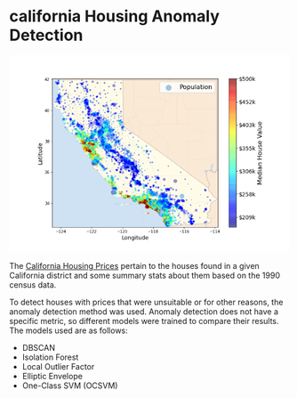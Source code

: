 # california Housing Anomaly Detection

![](./California_housing_plot.png)

The [California Housing Prices](https://www.kaggle.com/datasets/camnugent/california-housing-prices) pertain to the houses found in a given California district and some summary stats about them based on the 1990 census data.

To detect houses with prices that were unsuitable or for other reasons, the anomaly detection method was used. Anomaly detection does not have a specific metric, so different models were trained to compare their results. The models used are as follows:
- DBSCAN
- Isolation Forest
- Local Outlier Factor
- Elliptic Envelope
- One-Class SVM (OCSVM)
